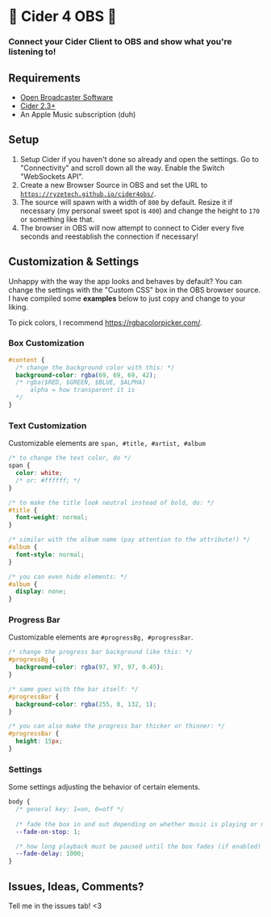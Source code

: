# 🎵 Cider 4 OBS 🔴
### Connect your Cider Client to OBS and show what you're listening to!

## Requirements
* [Open Broadcaster Software](https://obsproject.com/)
* [Cider 2.3+](https://cider.sh)
* An Apple Music subscription (duh)

## Setup
1. Setup Cider if you haven't done so already and open the settings. Go to "Connectivity" and scroll down all the way. Enable the Switch "WebSockets API".
2. Create a new Browser Source in OBS and set the URL to [`https://ryzetech.github.io/cider4obs/`](https://ryzetech.github.io/cider4obs/).
3. The source will spawn with a width of `800` by default. Resize it if necessary (my personal sweet spot is `400`) and change the height to `170` or something like that.
4. The browser in OBS will now attempt to connect to Cider every five seconds and reestablish the connection if necessary!

## Customization & Settings
Unhappy with the way the app looks and behaves by default? You can change the settings with the "Custom CSS" box in the OBS browser source. I have compiled some **examples** below to just copy and change to your liking.

To pick colors, I recommend https://rgbacolorpicker.com/.

### Box Customization
```css
#content {
  /* change the background color with this: */
  background-color: rgba(69, 69, 69, 42);
  /* rgba($RED, $GREEN, $BLUE, $ALPHA)
      alpha = how transparent it is
  */
}
```

### Text Customization
Customizable elements are `span, #title, #artist, #album`
```css
/* to change the text color, do */
span {
  color: white;
  /* or: #ffffff; */
}

/* to make the title look neutral instead of bold, do: */
#title {
  font-weight: normal;
}

/* similar with the album name (pay attention to the attribute!) */
#album {
  font-style: normal;
}

/* you can even hide elements: */
#album {
  display: none;
}
```


### Progress Bar
Customizable elements are `#progressBg, #progressBar`.
```css
/* change the progress bar background like this: */
#progressBg {
  background-color: rgba(97, 97, 97, 0.45);
}

/* same goes with the bar itself: */
#progressBar {
  background-color: rgba(255, 0, 132, 1);
}

/* you can also make the progress bar thicker or thinner: */
#progressBar {
  height: 15px;
}
```

### Settings
Some settings adjusting the behavior of certain elements.
```css
body {
  /* general key: 1=on, 0=off */
  
  /* fade the box in and out depending on whether music is playing or not */
  --fade-on-stop: 1;

  /* how long playback must be paused until the box fades (if enabled) */
  --fade-delay: 1000;
}
```

## Issues, Ideas, Comments?
Tell me in the issues tab! <3